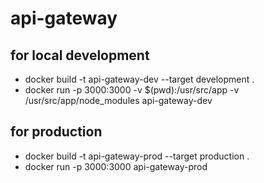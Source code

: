 # api-gateway

## for local development
- docker build -t api-gateway-dev --target development .
- docker run -p 3000:3000 -v $(pwd):/usr/src/app -v /usr/src/app/node_modules api-gateway-dev

## for production 
- docker build -t api-gateway-prod --target production .
- docker run -p 3000:3000 api-gateway-prod